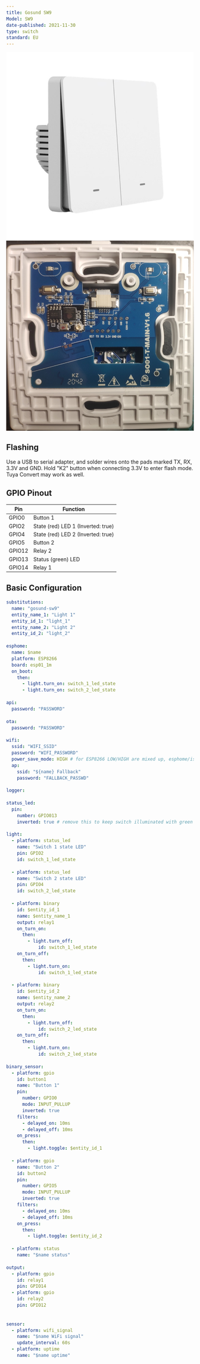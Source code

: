 ```yaml
---
title: Gosund SW9
Model: SW9
date-published: 2021-11-30
type: switch
standard: EU
---
```


![Product Image](gosund_sw9.jpg "Product Image")
![Gosund SW9 internals](gosund_sw9_int.jpg "Gosund SW9 internals")

## Flashing

Use a USB to serial adapter, and solder wires onto the pads marked TX, RX, 3.3V and GND. Hold "K2" button when connecting 3.3V to enter flash mode. Tuya Convert may work as well.


## GPIO Pinout

| Pin    | Function                               |  
| ------ | -------------------------------------- |
| GPIO0  | Button 1                               |
| GPIO2  | State (red) LED 1 (Inverted: true)     |
| GPIO4  | State (red) LED 2 (Inverted: true)     |
| GPIO5  | Button 2                               |
| GPIO12 | Relay 2                                |
| GPIO13 | Status (green) LED                     |
| GPIO14 | Relay 1                                |

## Basic Configuration

```yaml
substitutions:
  name: "gosund-sw9"
  entity_name_1: "Light 1"
  entity_id_1: "light_1"
  entity_name_2: "Light 2"
  entity_id_2: "light_2"
  
esphome:
  name: $name
  platform: ESP8266
  board: esp01_1m
  on_boot:
    then:
      - light.turn_on: switch_1_led_state
      - light.turn_on: switch_2_led_state

api:
  password: "PASSWORD"

ota:
  password: "PASSWORD"

wifi:
  ssid: "WIFI_SSID"
  password: "WIFI_PASSWORD"
  power_save_mode: HIGH # for ESP8266 LOW/HIGH are mixed up, esphome/issues/issues/1532
  ap:
    ssid: "${name} Fallback"
    password: "FALLBACK_PASSWD"

logger:

status_led:
  pin:
    number: GPIO013
    inverted: true # remove this to keep switch illuminated with green LEDs

light:
  - platform: status_led
    name: "Switch 1 state LED"
    pin: GPIO2
    id: switch_1_led_state

  - platform: status_led
    name: "Switch 2 state LED"
    pin: GPIO4
    id: switch_2_led_state

  - platform: binary
    id: $entity_id_1
    name: $entity_name_1
    output: relay1
    on_turn_on:
      then:
        - light.turn_off:
            id: switch_1_led_state
    on_turn_off:
      then:
        - light.turn_on:
            id: switch_1_led_state

  - platform: binary
    id: $entity_id_2
    name: $entity_name_2
    output: relay2
    on_turn_on:
      then:
        - light.turn_off:
            id: switch_2_led_state
    on_turn_off:
      then:
        - light.turn_on:
            id: switch_2_led_state

binary_sensor:
  - platform: gpio
    id: button1
    name: "Button 1"
    pin:
      number: GPIO0
      mode: INPUT_PULLUP
      inverted: true
    filters:
      - delayed_on: 10ms
      - delayed_off: 10ms
    on_press:
      then:
        - light.toggle: $entity_id_1
        
  - platform: gpio
    name: "Button 2"
    id: button2
    pin:
      number: GPIO5
      mode: INPUT_PULLUP
      inverted: true
    filters:
      - delayed_on: 10ms
      - delayed_off: 10ms
    on_press:
      then:
        - light.toggle: $entity_id_2
    
  - platform: status
    name: "$name status"

output:
  - platform: gpio
    id: relay1
    pin: GPIO14
  - platform: gpio
    id: relay2
    pin: GPIO12


sensor:
  - platform: wifi_signal
    name: "$name WiFi signal"
    update_interval: 60s
  - platform: uptime
    name: "$name uptime"
```
